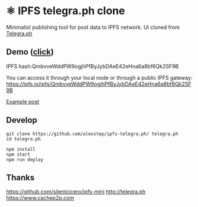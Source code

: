 
# ⚛ IPFS telegra.ph clone

Minimalist publishing tool for post data to IPFS network.
UI cloned from [Telegra.ph](http://telegra.ph)

## Demo ([click](https://ipfs.io/ipfs/QmbvveWddPW9ogjhPfByJybDAeE42eHna6a8bf6Qk2SF9B))
IPFS hash:QmbvveWddPW9ogjhPfByJybDAeE42eHna6a8bf6Qk2SF9B

You can access it through your local node or through a public IPFS gateway:
https://ipfs.io/ipfs/QmbvveWddPW9ogjhPfByJybDAeE42eHna6a8bf6Qk2SF9B

[Example post](https://ipfs.io/ipfs/QmPjaFYJUXkBbufPWfYZ9eoihSoTHYrfim54h17np9Fipj/)

## Develop
```
git clone https://github.com/alexstep/ipfs-telegra.ph/ telegra.ph
cd telegra.ph

npm install
npm start
npm run deploy
```

## Thanks
https://github.com/silentcicero/ipfs-mini
http://telegra.ph
https://www.cachep2p.com
